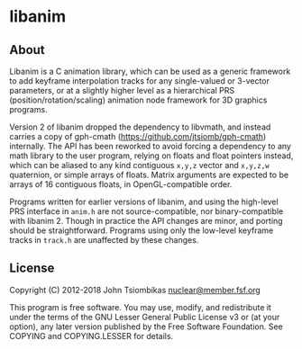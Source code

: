 libanim
=======

About
-----
Libanim is a C animation library, which can be used as a generic framework to
add keyframe interpolation tracks for any single-valued or 3-vector parameters,
or at a slightly higher level as a hierarchical PRS (position/rotation/scaling)
animation node framework for 3D graphics programs.

Version 2 of libanim dropped the dependency to libvmath, and instead carries a
copy of gph-cmath (https://github.com/jtsiomb/gph-cmath) internally. The API
has been reworked to avoid forcing a dependency to any math library to the user
program, relying on floats and float pointers instead, which can be aliased to
any kind contiguous `x,y,z` vector and `x,y,z,w` quaternion, or simple arrays
of floats. Matrix arguments are expected to be arrays of 16 contiguous floats,
in OpenGL-compatible order.

Programs written for earlier versions of libanim, and using the high-level PRS
interface in `anim.h` are not source-compatible, nor binary-compatible with
libanim 2. Though in practice the API changes are minor, and porting should be
straightforward. Programs using only the low-level keyframe tracks in `track.h`
are unaffected by these changes.

License
-------
Copyright (C) 2012-2018 John Tsiombikas <nuclear@member.fsf.org>

This program is free software. You may use, modify, and redistribute it under
the terms of the GNU Lesser General Public License v3 or (at your option), any
later version published by the Free Software Foundation. See COPYING and
COPYING.LESSER for details.
